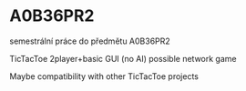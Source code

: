 A0B36PR2
========

semestrální práce do předmětu A0B36PR2

TicTacToe
2player+basic GUI (no AI)
possible network game

Maybe compatibility with other TicTacToe projects
